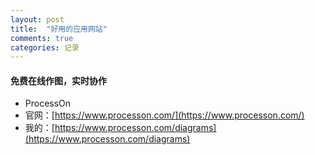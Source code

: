 ```yaml
---
layout: post
title:  "好用的应用网站"
comments: true
categories: 记录
---
```


#### 免费在线作图，实时协作

* ProcessOn
* 官网：[https://www.processon.com/](https://www.processon.com/)
* 我的：[https://www.processon.com/diagrams](https://www.processon.com/diagrams)
